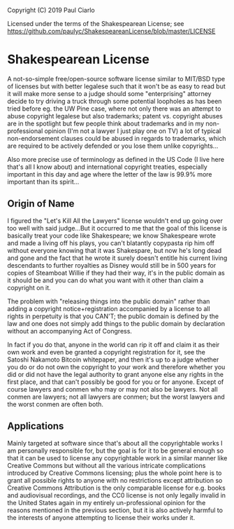 Copyright (C) 2019 Paul Ciarlo

Licensed under the terms of the Shakespearean License; see https://github.com/paulyc/ShakespeareanLicense/blob/master/LICENSE

# Shakespearean License
A not-so-simple free/open-source software license similar to MIT/BSD type of licenses but with better legalese such that it won't be as easy to read but it will make more sense to a judge should some "enterprising" attorney decide to try driving a truck through some potential loopholes as has been tried before eg. the UW Pine case, where not only there was an attempt to abuse copyright legalese but also trademarks; patent vs. copyright abuses are in the spotlight but few people think about trademarks and in my non-professional opinion (I'm not a lawyer I just play one on TV) a lot of typical non-endorsement clauses could be abused in regards to trademarks, which are required to be actively defended or you lose them unlike copyrights...

Also more precise use of terminology as defined in the US Code (I live here that's all I know about) and international copyright treaties, especially important in this day and age where the letter of the law is 99.9% more important than its spirit...

## Origin of Name
I figured the "Let's Kill All the Lawyers" license wouldn't end up going over too well with said judge...But it occurred to me that the goal of this license is basically treat your code like Shakespeare; we know Shakespeare wrote and made a living off his plays, you can't blatantly copypasta rip him off without everyone knowing that it was Shakespare, but now he's long dead and gone and the fact that he wrote it surely doesn't entitle his current living descendants to further royalties as Disney would still be in 500 years for copies of Steamboat Willie if they had their way, it's in the public domain as it should be and you can do what you want with it other than claim a copyright on it. 

The problem with "releasing things into the public domain" rather than adding a copyright notice+registration accompanied by a license to all rights in perpetuity is that you CAN'T; the public domain is defined by the law and one does not simply add things to the public domain by declaration without an accompanying Act of Congress.

In fact if you do that, anyone in the world can rip it off and claim it as their own work and even be granted a copyright registration for it, see the Satoshi Nakamoto Bitcoin whitepaper, and then it's up to a judge whether you do or do not own the copyright to your work and therefore whether you did or did not have the legal authority to grant anyone else any rights in the first place, and that can't possibly be good for you or for anyone. Except of course lawyers and conmen who may or may not also be lawyers. Not all conmen are lawyers; not all lawyers are conmen; but the worst lawyers and the worst conmen are often both.

## Applications
Mainly targeted at software since that's about all the copyrightable works I am personally responsible for, but the goal is for it to be general enough so that it can be used to license any copyrightable work in a similar manner like Creative Commons but without all the various intricate complications introduced by Creative Commons licensing; plus the whole point here is to  grant all possible rights to anyone with no restrictions except attribution so Creative Commons Attribution is the only comparable license for e.g. books and audiovisual recordings, and the CC0 license is not only legally invalid in the United States again in my entirely un-professional opinion for the reasons mentioned in the previous section, but it is also actively harmful to the interests of anyone attempting to license their works under it.

